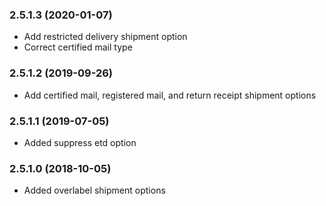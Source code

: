 ### 2.5.1.3 (2020-01-07)

* Add restricted delivery shipment option
* Correct certified mail type

### 2.5.1.2 (2019-09-26)

* Add certified mail, registered mail, and return receipt shipment options

### 2.5.1.1 (2019-07-05)

* Added suppress etd option

### 2.5.1.0 (2018-10-05)

* Added overlabel shipment options
